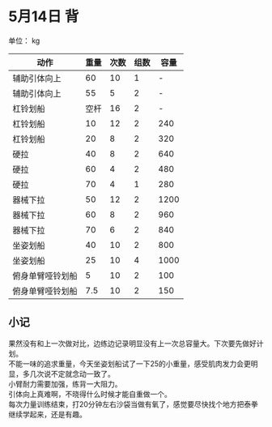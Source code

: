 # 5月14日 背
单位： kg  

| 动作 | 重量 | 次数 | 组数 | 容量 |
| ----- | ----- | ----- | ----- | ----- |
| 辅助引体向上 | 60 | 10 | 1 | - |
| 辅助引体向上 | 55 | 5 | 2 | - |
| 杠铃划船 | 空杆 | 16 | 2 | - |
| 杠铃划船 | 10 | 12 | 2 | 240 |
| 杠铃划船 | 20 | 8 | 2 | 320 |
| 硬拉 | 40 | 8 | 2 | 640 |
| 硬拉 | 60 | 4 | 2 | 480 |
| 硬拉 | 70 | 4 | 1 | 280 |
| 器械下拉 | 50 | 12 | 2 | 1200 |
| 器械下拉 | 60 | 8 | 2 | 960 |
| 器械下拉 | 70 | 6 | 2 | 840 |
| 坐姿划船 | 40 | 10 | 2 | 800 |
| 坐姿划船 | 25 | 10 | 4 | 1000 |
| 俯身单臂哑铃划船 | 5 | 10 | 2 | 100 |
| 俯身单臂哑铃划船 | 7.5 | 10 | 2 | 150 |

## 小记
果然没有和上一次做对比，边练边记录明显没有上一次总容量大。下次要先做好计划。  
不能一味的追求重量，今天坐姿划船试了一下25的小重量，感受肌肉发力会更明显，多几次说不定就念动一致了。  
小臂耐力需要加强，练背一大阻力。  
引体向上真难啊，不晓得什么时候才能自重做一个。  
每次力量训练结束，打20分钟左右沙袋当做有氧了，感觉要尽快找个地方把泰拳继续学起来，还是有趣。
